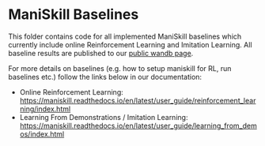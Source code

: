 # ManiSkill Baselines

This folder contains code for all implemented ManiSkill baselines which currently include online Reinforcement Learning and Imitation Learning. All baseline results are published to our [public wandb page](https://wandb.ai/stonet2000/ManiSkill?nw=a37ldrsc2y).

For more details on baselines (e.g. how to setup maniskill for RL, run baselines etc.) follow the links below in our documentation:

- Online Reinforcement Learning: https://maniskill.readthedocs.io/en/latest/user_guide/reinforcement_learning/index.html
- Learning From Demonstrations / Imitation Learning: https://maniskill.readthedocs.io/en/latest/user_guide/learning_from_demos/index.html

